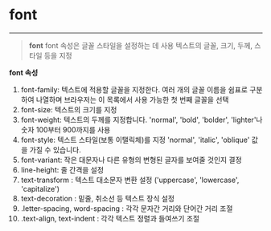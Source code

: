# font

<hr/>

> **font**
> font 속성은 글꼴 스타일을 설정하는 데 사용
> 텍스트의 글꼴, 크기, 두께, 스타일 등을 지정

**font 속성**

1. font-family: 텍스트에 적용할 글꼴을 지정한다. 여러 개의 글꼴 이름을 쉼표로 구분하여 나열하며 브라우저는 이 목록에서 사용 가능한 첫 번째 글꼴을 선택
2. font-size: 텍스트의 크기를 지정
3. font-weight: 텍스트의 두께를 지정합니다. 'normal', 'bold', 'bolder', 'lighter'나 숫자 100부터 900까지를 사용
4. font-style: 텍스트 스타일(보통 이탤릭체)를 지정 'normal', 'italic', 'oblique' 값을 가질 수 있습니다.
5. font-variant: 작은 대문자나 다른 유형의 변형된 글자를 보여줄 것인지 결정
6. line-height: 줄 간격을 설정
7. text-transform : 텍스트 대소문자 변환 설정 ('uppercase', 'lowercase', 'capitalize')
8. text-decoration : 밑줄, 취소선 등 텍스트 장식 설정
9. .letter-spacing, word-spacing : 각각 문자간 거리와 단어간 거리 조절
10. .text-align, text-indent : 각각 텍스트 정렬과 들여쓰기 조절
